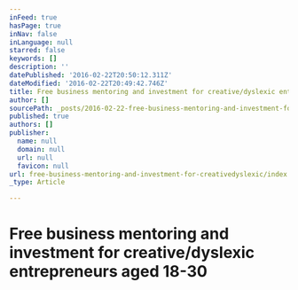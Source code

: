 ```yaml
---
inFeed: true
hasPage: true
inNav: false
inLanguage: null
starred: false
keywords: []
description: ''
datePublished: '2016-02-22T20:50:12.311Z'
dateModified: '2016-02-22T20:49:42.746Z'
title: Free business mentoring and investment for creative/dyslexic entrepreneurs aged 18-30
author: []
sourcePath: _posts/2016-02-22-free-business-mentoring-and-investment-for-creativedyslexic.md
published: true
authors: []
publisher:
  name: null
  domain: null
  url: null
  favicon: null
url: free-business-mentoring-and-investment-for-creativedyslexic/index.html
_type: Article

---
```

# Free business mentoring and investment for creative/dyslexic entrepreneurs aged 18-30